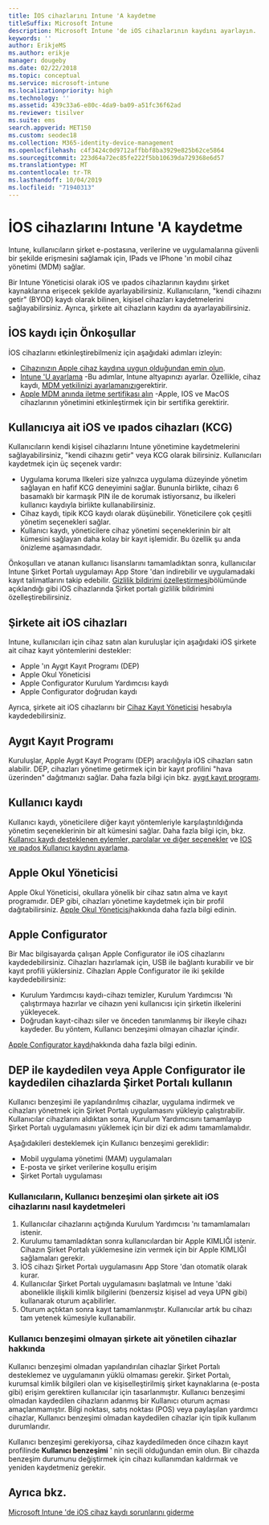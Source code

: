 ```yaml
---
title: İOS cihazlarını Intune 'A kaydetme
titleSuffix: Microsoft Intune
description: Microsoft Intune 'de iOS cihazlarının kaydını ayarlayın.
keywords: ''
author: ErikjeMS
ms.author: erikje
manager: dougeby
ms.date: 02/22/2018
ms.topic: conceptual
ms.service: microsoft-intune
ms.localizationpriority: high
ms.technology: ''
ms.assetid: 439c33a6-e80c-4da9-ba09-a51fc36f62ad
ms.reviewer: tisilver
ms.suite: ems
search.appverid: MET150
ms.custom: seodec18
ms.collection: M365-identity-device-management
ms.openlocfilehash: c4f3424c0d9712affbbf8ba3929e825b62ce5864
ms.sourcegitcommit: 223d64a72ec85fe222f5bb10639da729368e6d57
ms.translationtype: MT
ms.contentlocale: tr-TR
ms.lasthandoff: 10/04/2019
ms.locfileid: "71940313"
---
```

# <a name="enroll-ios-devices-in-intune"></a>İOS cihazlarını Intune 'A kaydetme

Intune, kullanıcıların şirket e-postasına, verilerine ve uygulamalarına güvenli bir şekilde erişmesini sağlamak için, IPads ve IPhone 'ın mobil cihaz yönetimi (MDM) sağlar.

Bir Intune Yöneticisi olarak iOS ve ıpados cihazlarının kaydını şirket kaynaklarına erişecek şekilde ayarlayabilirsiniz. Kullanıcıların, "kendi cihazını getir" (BYOD) kaydı olarak bilinen, kişisel cihazları kaydetmelerini sağlayabilirsiniz. Ayrıca, şirkete ait cihazların kaydını da ayarlayabilirsiniz.

## <a name="prerequisites-for-ios-enrollment"></a>İOS kaydı için Önkoşullar

İOS cihazlarını etkinleştirebilmeniz için aşağıdaki adımları izleyin:

- [Cihazınızın Apple cihaz kaydına uygun olduğundan emin olun](https://support.apple.com/en-us/HT204142#eligibility).
- [Intune 'U ayarlama](../fundamentals/setup-steps.md) -Bu adımlar, Intune altyapınızı ayarlar. Özellikle, cihaz kaydı, [MDM yetkilinizi ayarlamanızı](../fundamentals/mdm-authority-set.md)gerektirir.
- [Apple MDM anında iletme sertifikası alın](apple-mdm-push-certificate-get.md) -Apple, IOS ve MacOS cihazlarının yönetimini etkinleştirmek için bir sertifika gerektirir.

## <a name="user-owned-ios-and-ipados-devices-byod"></a>Kullanıcıya ait iOS ve ıpados cihazları (KCG)

Kullanıcıların kendi kişisel cihazlarını Intune yönetimine kaydetmelerini sağlayabilirsiniz, "kendi cihazını getir" veya KCG olarak bilirsiniz. Kullanıcıları kaydetmek için üç seçenek vardır:
- Uygulama koruma Ilkeleri size yalnızca uygulama düzeyinde yönetim sağlayan en hafif KCG deneyimini sağlar. Bununla birlikte, cihazı 6 basamaklı bir karmaşık PIN ile de korumak istiyorsanız, bu ilkeleri kullanıcı kaydıyla birlikte kullanabilirsiniz.
- Cihaz kaydı, tipik KCG kaydı olarak düşünebilir. Yöneticilere çok çeşitli yönetim seçenekleri sağlar.
- Kullanıcı kaydı, yöneticilere cihaz yönetimi seçeneklerinin bir alt kümesini sağlayan daha kolay bir kayıt işlemidir. Bu özellik şu anda önizleme aşamasındadır. 

Önkoşulları ve atanan kullanıcı lisanslarını tamamladıktan sonra, kullanıcılar Intune Şirket Portalı uygulamayı App Store 'dan indirebilir ve uygulamadaki kayıt talimatlarını takip edebilir. [Gizlilik bildirimi özelleştirmesi](../apps/company-portal-app.md#privacy-statement-customization)bölümünde açıklandığı gibi iOS cihazlarında Şirket portalı gizlilik bildirimini özelleştirebilirsiniz.

## <a name="company-owned-ios-devices"></a>Şirkete ait iOS cihazları

Intune, kullanıcıları için cihaz satın alan kuruluşlar için aşağıdaki iOS şirkete ait cihaz kayıt yöntemlerini destekler:

- Apple 'ın Aygıt Kayıt Programı (DEP)
- Apple Okul Yöneticisi
- Apple Configurator Kurulum Yardımcısı kaydı
- Apple Configurator doğrudan kaydı

Ayrıca, şirkete ait iOS cihazlarını bir [Cihaz Kayıt Yöneticisi](device-enrollment-manager-enroll.md) hesabıyla kaydedebilirsiniz.

## <a name="device-enrollment-program"></a>Aygıt Kayıt Programı

Kuruluşlar, Apple Aygıt Kayıt Programı (DEP) aracılığıyla iOS cihazları satın alabilir. DEP, cihazları yönetime getirmek için bir kayıt profilini "hava üzerinden" dağıtmanızı sağlar. Daha fazla bilgi için bkz. [aygıt kayıt programı](device-enrollment-program-enroll-ios.md).

## <a name="user-enrollment"></a>Kullanıcı kaydı
Kullanıcı kaydı, yöneticilere diğer kayıt yöntemleriyle karşılaştırıldığında yönetim seçeneklerinin bir alt kümesini sağlar. Daha fazla bilgi için, bkz. [Kullanıcı kaydı desteklenen eylemler, parolalar ve diğer seçenekler](ios-user-enrollment-supported-actions.md) ve [IOS ve ıpados Kullanıcı kaydını ayarlama](ios-user-enrollment.md).

## <a name="apple-school-manager"></a>Apple Okul Yöneticisi

Apple Okul Yöneticisi, okullara yönelik bir cihaz satın alma ve kayıt programıdır. DEP gibi, cihazları yönetime kaydetmek için bir profil dağıtabilirsiniz. [Apple Okul Yöneticisi](apple-school-manager-set-up-ios.md)hakkında daha fazla bilgi edinin.

## <a name="apple-configurator"></a>Apple Configurator

Bir Mac bilgisayarda çalışan Apple Configurator ile iOS cihazlarını kaydedebilirsiniz. Cihazları hazırlamak için, USB ile bağlantı kurabilir ve bir kayıt profili yüklersiniz. Cihazları Apple Configurator ile iki şekilde kaydedebilirsiniz:

- Kurulum Yardımcısı kaydı-cihazı temizler, Kurulum Yardımcısı 'Nı çalıştırmaya hazırlar ve cihazın yeni kullanıcısı için şirketin ilkelerini yükleyecek.
- Doğrudan kayıt-cihazı siler ve önceden tanımlanmış bir ilkeyle cihazı kaydeder. Bu yöntem, Kullanıcı benzeşimi olmayan cihazlar içindir.

[Apple Configurator kaydı](apple-configurator-enroll-ios.md)hakkında daha fazla bilgi edinin.

## <a name="use-the-company-portal-on-dep-enrolled-or-apple-configurator-enrolled-devices"></a>DEP ile kaydedilen veya Apple Configurator ile kaydedilen cihazlarda Şirket Portalı kullanın

Kullanıcı benzeşimi ile yapılandırılmış cihazlar, uygulama indirmek ve cihazları yönetmek için Şirket Portalı uygulamasını yükleyip çalıştırabilir. Kullanıcılar cihazlarını aldıktan sonra, Kurulum Yardımcısını tamamlayıp Şirket Portalı uygulamasını yüklemek için bir dizi ek adımı tamamlamalıdır.

Aşağıdakileri desteklemek için Kullanıcı benzeşimi gereklidir:

- Mobil uygulama yönetimi (MAM) uygulamaları
- E-posta ve şirket verilerine koşullu erişim
- Şirket Portalı uygulaması

### <a name="how-users-enroll-corporate-owned-ios-devices-with-user-affinity"></a>Kullanıcıların, Kullanıcı benzeşimi olan şirkete ait iOS cihazlarını nasıl kaydetmeleri

1. Kullanıcılar cihazlarını açtığında Kurulum Yardımcısı 'nı tamamlamaları istenir.
2. Kurulumu tamamladıktan sonra kullanıcılardan bir Apple KIMLIĞI istenir. Cihazın Şirket Portalı yüklemesine izin vermek için bir Apple KIMLIĞI sağlamaları gerekir.
3. İOS cihazı Şirket Portalı uygulamasını App Store 'dan otomatik olarak kurar.
4. Kullanıcılar Şirket Portalı uygulamasını başlatmalı ve Intune 'daki abonelikle ilişkili kimlik bilgilerini (benzersiz kişisel ad veya UPN gibi) kullanarak oturum açabilirler.
5. Oturum açtıktan sonra kayıt tamamlanmıştır. Kullanıcılar artık bu cihazı tam yetenek kümesiyle kullanabilir.

### <a name="about-corporate-owned-managed-devices-with-no-user-affinity"></a>Kullanıcı benzeşimi olmayan şirkete ait yönetilen cihazlar hakkında

Kullanıcı benzeşimi olmadan yapılandırılan cihazlar Şirket Portalı desteklemez ve uygulamanın yüklü olmaması gerekir. Şirket Portalı, kurumsal kimlik bilgileri olan ve kişiselleştirilmiş şirket kaynaklarına (e-posta gibi) erişim gerektiren kullanıcılar için tasarlanmıştır. Kullanıcı benzeşimi olmadan kaydedilen cihazların adanmış bir Kullanıcı oturum açması amaçlanmamıştır. Bilgi noktası, satış noktası (POS) veya paylaşılan yardımcı cihazlar, Kullanıcı benzeşimi olmadan kaydedilen cihazlar için tipik kullanım durumlarıdır.

Kullanıcı benzeşimi gerekiyorsa, cihaz kaydedilmeden önce cihazın kayıt profilinde **Kullanıcı benzeşimi** ' nin seçili olduğundan emin olun. Bir cihazda benzeşim durumunu değiştirmek için cihazı kullanımdan kaldırmak ve yeniden kaydetmeniz gerekir.

## <a name="see-also"></a>Ayrıca bkz.

[Microsoft Intune 'de iOS cihaz kaydı sorunlarını giderme](https://support.microsoft.com/help/4039809)
